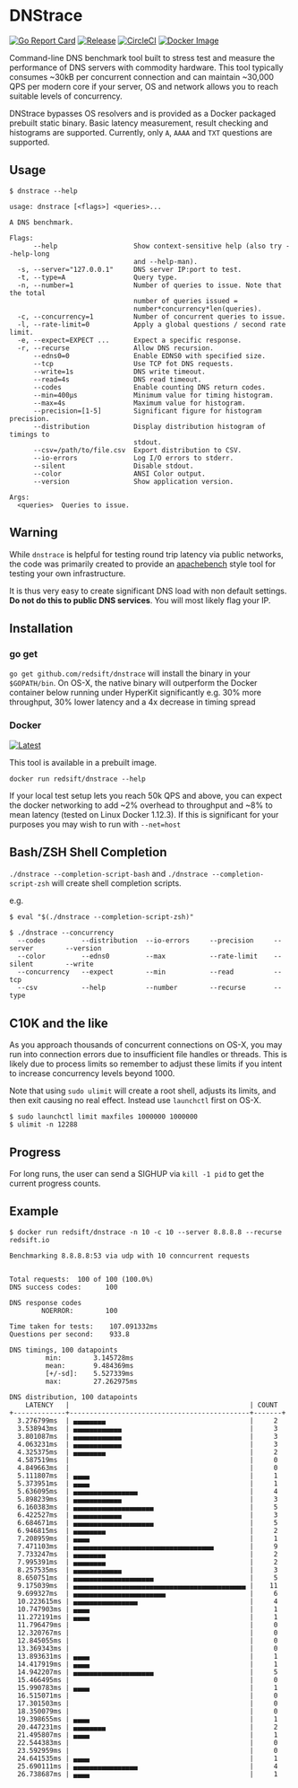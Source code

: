 # DNStrace

[![Go Report Card](https://goreportcard.com/badge/github.com/redsift/dnstrace)](https://goreportcard.com/report/github.com/redsift/dnstrace)
[![Release](https://img.shields.io/github/release/redsift/dnstrace/all.svg)](https://github.com/redsift/dnstrace/releases)
[![CircleCI](https://circleci.com/gh/redsift/dnstrace.svg?style=shield)](https://circleci.com/gh/redsift/dnstrace)
[![Docker Image](https://images.microbadger.com/badges/image/redsift/dnstrace.svg)](https://microbadger.com/images/redsift/dnstrace)

Command-line DNS benchmark tool built to stress test and measure the performance of DNS servers with commodity hardware.
This tool typically consumes ~30kB per concurrent connection and can maintain ~30,000 QPS per modern core if your server, OS and network allows you to reach suitable levels of concurrency.

DNStrace bypasses OS resolvers and is provided as a Docker packaged prebuilt static binary.
Basic latency measurement, result checking and histograms are supported.
Currently, only `A`, `AAAA` and `TXT` questions are supported.

## Usage

```
$ dnstrace --help

usage: dnstrace [<flags>] <queries>...

A DNS benchmark.

Flags:
      --help                   Show context-sensitive help (also try --help-long
                               and --help-man).
  -s, --server="127.0.0.1"     DNS server IP:port to test.
  -t, --type=A                 Query type.
  -n, --number=1               Number of queries to issue. Note that the total
                               number of queries issued =
                               number*concurrency*len(queries).
  -c, --concurrency=1          Number of concurrent queries to issue.
  -l, --rate-limit=0           Apply a global questions / second rate limit.
  -e, --expect=EXPECT ...      Expect a specific response.
  -r, --recurse                Allow DNS recursion.
      --edns0=0                Enable EDNS0 with specified size.
      --tcp                    Use TCP fot DNS requests.
      --write=1s               DNS write timeout.
      --read=4s                DNS read timeout.
      --codes                  Enable counting DNS return codes.
      --min=400µs              Minimum value for timing histogram.
      --max=4s                 Maximum value for histogram.
      --precision=[1-5]        Significant figure for histogram precision.
      --distribution           Display distribution histogram of timings to
                               stdout.
      --csv=/path/to/file.csv  Export distribution to CSV.
      --io-errors              Log I/O errors to stderr.
      --silent                 Disable stdout.
      --color                  ANSI Color output.
      --version                Show application version.

Args:
  <queries>  Queries to issue.
```

## Warning

While `dnstrace` is helpful for testing round trip latency via public networks,
the code was primarily created to provide an [apachebench](https://en.wikipedia.org/wiki/ApacheBench)
style tool for testing your own infrastructure.

It is thus very easy to create significant DNS load with non default settings.
**Do not do this to public DNS services**. You will most likely flag your IP.

## Installation

### go get

`go get github.com/redsift/dnstrace` will install the binary in your `$GOPATH/bin`.
On OS-X, the native binary will outperform the Docker container below running under HyperKit significantly e.g. 30% more throughput, 30% lower latency and a 4x decrease in timing spread

### Docker

[![Latest](https://images.microbadger.com/badges/version/redsift/dnstrace.svg)](https://microbadger.com/images/redsift/dnstrace)

This tool is available in a prebuilt image.

`docker run redsift/dnstrace --help`

If your local test setup lets you reach 50k QPS and above, you can expect the docker networking to add ~2% overhead to throughput and ~8% to mean latency (tested on Linux Docker 1.12.3).
If this is significant for your purposes you may wish to run with `--net=host`

## Bash/ZSH Shell Completion

`./dnstrace --completion-script-bash` and `./dnstrace --completion-script-zsh` will create shell completion scripts.

e.g.
```
$ eval "$(./dnstrace --completion-script-zsh)"

$ ./dnstrace --concurrency
  --codes         --distribution  --io-errors     --precision     --server        --version
  --color         --edns0         --max           --rate-limit    --silent        --write
  --concurrency   --expect        --min           --read          --tcp
  --csv           --help          --number        --recurse       --type

```

## C10K and the like

As you approach thousands of concurrent connections on OS-X, you may run into connection errors due to insufficient file handles or threads. This is likely due to process limits so remember to adjust these limits if you intent to increase concurrency levels beyond 1000.

Note that using `sudo ulimit` will create a root shell, adjusts its limits, and then exit causing no real effect. Instead use `launchctl` first on OS-X.

```
$ sudo launchctl limit maxfiles 1000000 1000000
$ ulimit -n 12288
```

## Progress

For long runs, the user can send a SIGHUP via `kill -1 pid` to get the current progress counts.

## Example

```
$ docker run redsift/dnstrace -n 10 -c 10 --server 8.8.8.8 --recurse redsift.io

Benchmarking 8.8.8.8:53 via udp with 10 conncurrent requests


Total requests:	 100 of 100 (100.0%)
DNS success codes:     	100

DNS response codes
       	NOERROR:       	100

Time taken for tests:  	 107.091332ms
Questions per second:  	 933.8

DNS timings, 100 datapoints
       	 min:  		 3.145728ms
       	 mean: 		 9.484369ms
       	 [+/-sd]:    5.527339ms
       	 max:  		 27.262975ms

DNS distribution, 100 datapoints
    LATENCY   |                                             | COUNT
+-------------+---------------------------------------------+-------+
  3.276799ms  | ▄▄▄▄▄▄▄▄                                    |     2
  3.538943ms  | ▄▄▄▄▄▄▄▄▄▄▄▄                                |     3
  3.801087ms  | ▄▄▄▄▄▄▄▄▄▄▄▄                                |     3
  4.063231ms  | ▄▄▄▄▄▄▄▄▄▄▄▄                                |     3
  4.325375ms  | ▄▄▄▄▄▄▄▄                                    |     2
  4.587519ms  |                                             |     0
  4.849663ms  |                                             |     0
  5.111807ms  | ▄▄▄▄                                        |     1
  5.373951ms  | ▄▄▄▄                                        |     1
  5.636095ms  | ▄▄▄▄▄▄▄▄▄▄▄▄▄▄▄▄                            |     4
  5.898239ms  | ▄▄▄▄▄▄▄▄▄▄▄▄                                |     3
  6.160383ms  | ▄▄▄▄▄▄▄▄▄▄▄▄▄▄▄▄▄▄▄▄                        |     5
  6.422527ms  | ▄▄▄▄▄▄▄▄▄▄▄▄                                |     3
  6.684671ms  | ▄▄▄▄▄▄▄▄▄▄▄▄▄▄▄▄▄▄▄▄                        |     5
  6.946815ms  | ▄▄▄▄▄▄▄▄                                    |     2
  7.208959ms  | ▄▄▄▄                                        |     1
  7.471103ms  | ▄▄▄▄▄▄▄▄▄▄▄▄▄▄▄▄▄▄▄▄▄▄▄▄▄▄▄▄▄▄▄▄▄▄▄         |     9
  7.733247ms  | ▄▄▄▄▄▄▄▄                                    |     2
  7.995391ms  | ▄▄▄▄▄▄▄▄                                    |     2
  8.257535ms  | ▄▄▄▄▄▄▄▄▄▄▄▄                                |     3
  8.650751ms  | ▄▄▄▄▄▄▄▄▄▄▄▄▄▄▄▄▄▄▄▄                        |     5
  9.175039ms  | ▄▄▄▄▄▄▄▄▄▄▄▄▄▄▄▄▄▄▄▄▄▄▄▄▄▄▄▄▄▄▄▄▄▄▄▄▄▄▄▄▄▄▄ |    11
  9.699327ms  | ▄▄▄▄▄▄▄▄▄▄▄▄▄▄▄▄▄▄▄▄▄▄▄                     |     6
  10.223615ms | ▄▄▄▄▄▄▄▄▄▄▄▄▄▄▄▄                            |     4
  10.747903ms | ▄▄▄▄                                        |     1
  11.272191ms | ▄▄▄▄                                        |     1
  11.796479ms |                                             |     0
  12.320767ms |                                             |     0
  12.845055ms |                                             |     0
  13.369343ms |                                             |     0
  13.893631ms | ▄▄▄▄                                        |     1
  14.417919ms | ▄▄▄▄                                        |     1
  14.942207ms | ▄▄▄▄▄▄▄▄▄▄▄▄▄▄▄▄▄▄▄▄                        |     5
  15.466495ms |                                             |     0
  15.990783ms | ▄▄▄▄                                        |     1
  16.515071ms |                                             |     0
  17.301503ms |                                             |     0
  18.350079ms |                                             |     0
  19.398655ms | ▄▄▄▄                                        |     1
  20.447231ms | ▄▄▄▄▄▄▄▄                                    |     2
  21.495807ms | ▄▄▄▄                                        |     1
  22.544383ms |                                             |     0
  23.592959ms |                                             |     0
  24.641535ms | ▄▄▄▄                                        |     1
  25.690111ms | ▄▄▄▄▄▄▄▄▄▄▄▄▄▄▄▄                            |     4
  26.738687ms | ▄▄▄▄                                        |     1
```